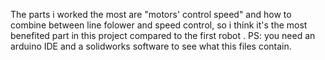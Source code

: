 The parts i worked the most are "motors' control speed" and how to combine between line folower and speed control, so i think it's the most benefited part in this project compared to the first robot .
PS: you need an arduino IDE and a solidworks software to see what this files contain. 
